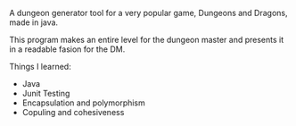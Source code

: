 A dungeon generator tool for a very popular game, Dungeons and Dragons, made in java.

This program makes an entire level for the dungeon master and presents it in a readable fasion for the DM.

Things I learned:
- Java
- Junit Testing
- Encapsulation and polymorphism
- Copuling and cohesiveness

